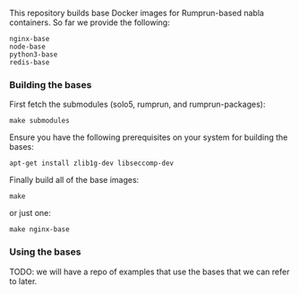 
This repository builds base Docker images for Rumprun-based nabla
containers.  So far we provide the following:

    nginx-base
    node-base
    python3-base
    redis-base

### Building the bases

First fetch the submodules (solo5, rumprun, and rumprun-packages):
```
make submodules
```

Ensure you have the following prerequisites on your system for
building the bases:
```
apt-get install zlib1g-dev libseccomp-dev
```

Finally build all of the base images:
```
make
```
or just one:
```
make nginx-base
```


### Using the bases

TODO: we will have a repo of examples that use the bases that we can
refer to later.
